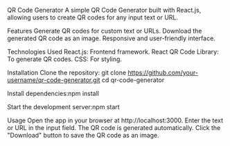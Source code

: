 QR Code Generator
A simple QR Code Generator built with React.js, allowing users to create QR codes for any input text or URL.

Features
Generate QR codes for custom text or URLs.
Download the generated QR code as an image.
Responsive and user-friendly interface.

Technologies Used
React.js: Frontend framework.
React QR Code Library: To generate QR codes.
CSS: For styling.

Installation
Clone the repository: git clone https://github.com/your-username/qr-code-generator.git
cd qr-code-generator

Install dependencies:npm install

Start the development server:npm start


Usage
Open the app in your browser at http://localhost:3000.
Enter the text or URL in the input field.
The QR code is generated automatically.
Click the "Download" button to save the QR code as an image.
